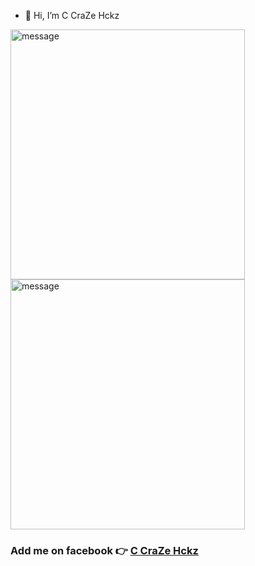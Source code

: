 <!---
HckZ-CraZe-C/HckZ-CraZe-C is a ✨ special ✨ repository because its `README.md` (this file) appears on your GitHub profile.
You can click the Preview link to take a look at your changes.
--->
- 👋 Hi, I’m C CraZe Hckz
  
<img src="https://media.tenor.com/_Iw9VZrRHPEAAAAM/hacker-ascii.gif" width="375" height="400" alt="message">

<img src="https://media.tenor.com/5ry-200hErMAAAAM/hacker-hacker-man.gif" width="375" height="400" alt="message">


<h3> Add me on facebook 👉 
<a href="https://www.facebook.com/C.Script.01"> C CraZe Hckz
</a>
</h3>

